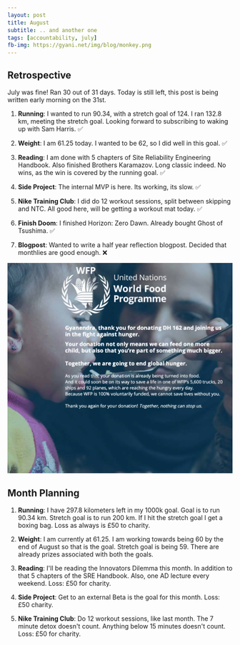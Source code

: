 ```yaml
---
layout: post
title: August
subtitle: .. and another one
tags: [accountability, july]
fb-img: https://gyani.net/img/blog/monkey.png
---
```


## Retrospective

July was fine! Ran 30 out of 31 days. Today is still left, this post is being written early morning on the 31st.


1. **Running**: I wanted to run 90.34, with a stretch goal of 124. I ran 132.8 km, meeting the stretch goal. Looking forward to subscribing to waking up with Sam Harris. ✅

2. **Weight**: I am 61.25 today. I wanted to be 62, so I did well in this goal. ✅

3. **Reading**: I am done with 5 chapters of Site Reliability Engineering Handbook. Also finished Brothers Karamazov. Long classic indeed. No wins, as the win is covered by the running goal. ✅

4. **Side Project**: The internal MVP is here. Its working, its slow. ✅

5. **Nike Training Club**: I did do 12 workout sessions, split between skipping and NTC. All good here, will be getting a workout mat today. ✅

7. **Finish Doom**: I finished Horizon: Zero Dawn. Already bought Ghost of Tsushima. ✅

8. **Blogpost**: Wanted to write a half year reflection blogpost. Decided that monthlies are good enough. ❌

![WFP](/img/blog/wfp.png)


## Month Planning

1. **Running**: I have 297.8 kilometers left in my 1000k goal. Goal is to run 90.34 km. Stretch goal is to run 200 km. If I hit the stretch goal I get a boxing bag. Loss as always is £50 to charity.

2. **Weight**: I am currently at 61.25. I am working towards being 60 by the end of August so that is the goal. Stretch goal is being 59. There are already prizes associated with both the goals.

3. **Reading**: I'll be reading the Innovators Dilemma this month. In addition to that 5 chapters of the SRE Handbook. Also, one AD lecture every weekend. Loss: £50 for charity.

4. **Side Project**: Get to an external Beta is the goal for this month. Loss: £50 charity.

5. **Nike Training Club**: Do 12 workout sessions, like last month. The 7 minute detox doesn't count. Anything below 15 minutes doesn't count. Loss: £50 for charity.